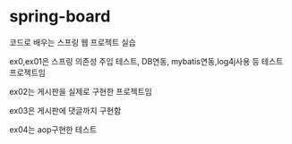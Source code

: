 # spring-board

코드로 배우는 스프링 웹 프로젝트 실습

ex0,ex01은 스프링 의존성 주입 테스트, DB연동, mybatis연동,log4j사용 등 테스트 프로젝트임

ex02는 게시판을 실제로 구현한 프로젝트임

ex03은 게시판에 댓글까지 구현함

ex04는 aop구현한 테스트 
